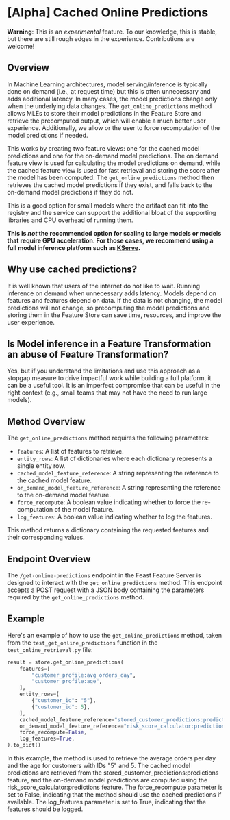 # [Alpha] Cached Online Predictions
**Warning**: This is an _experimental_ feature. To our knowledge, this is stable, but there are still rough edges in the experience. Contributions are welcome!

## Overview

In Machine Learning architectures, model serving/inference is typically done on demand (i.e., at request time) but this 
is often unnecessary and adds additional latency. In many cases, the model predictions change only when the underlying
data changes. The `get_online_predictions` method allows MLEs to store their model predictions in the Feature Store and retrieve 
the precomputed output, which will enable a much better user experience. Additionally, we allow or the user to force
recomputation of the model predictions if needed.

This works by creating two feature views: one for the cached model predictions and one for the on-demand model predictions.
The on demand feature view is used for calculating the model predictions on demand, while the cached feature view is used for
fast retrieval and storing the score after the model has been computed. The `get_online_predictions` method then retrieves the
cached model predictions if they exist, and falls back to the on-demand model predictions if they do not.

This is a good option for small models where the artifact can fit into the registry and the service can support the 
additional bloat of the supporting libraries and CPU overhead of running them. 

**This is *not* the recommended option for scaling to large models or models that require GPU acceleration. For those cases,
we recommend using a full model inference platform such as [KServe](https://kserve.github.io/website/latest/).**

## Why use cached predictions?
It is well known that users of the internet do not like to wait. Running inference on demand when unnecessary adds
latency. Models depend on features and features depend on data. If the data is not changing, the model predictions will 
not change, so precomputing the model predictions and storing them in the Feature Store can save time, resources, and 
improve the user experience.

## Is Model inference in a Feature Transformation an abuse of Feature Transformation?
Yes, but if you understand the limitations and use this approach as a stopgap measure to drive impactful work while 
building a full platform, it can be a useful tool. It is an imperfect compromise that can be useful in the right 
context (e.g., small teams that may not have the need to run large models).

## Method Overview

The `get_online_predictions` method requires the following parameters:

- `features`: A list of features to retrieve.
- `entity_rows`: A list of dictionaries where each dictionary represents a single entity row.
- `cached_model_feature_reference`: A string representing the reference to the cached model feature.
- `on_demand_model_feature_reference`: A string representing the reference to the on-demand model feature.
- `force_recompute`: A boolean value indicating whether to force the re-computation of the model feature.
- `log_features`: A boolean value indicating whether to log the features.

This method returns a dictionary containing the requested features and their corresponding values.

## Endpoint Overview

The `/get-online-predictions` endpoint in the Feast Feature Server is designed to interact with the `get_online_predictions` method. This endpoint accepts a POST request with a JSON body containing the parameters required by the `get_online_predictions` method.

## Example

Here's an example of how to use the `get_online_predictions` method, taken from the `test_get_online_predictions` function in the `test_online_retrieval.py` file:

```python
result = store.get_online_predictions(
    features=[
        "customer_profile:avg_orders_day",
        "customer_profile:age",
    ],
    entity_rows=[
        {"customer_id": "5"},
        {"customer_id": 5},
    ],
    cached_model_feature_reference="stored_customer_predictions:predictions",
    on_demand_model_feature_reference="risk_score_calculator:predictions",
    force_recompute=False,
    log_features=True,
).to_dict()
```

In this example, the method is used to retrieve the average orders per day and the age for customers with IDs "5" and 5. The cached model predictions are retrieved from the stored_customer_predictions:predictions feature, and the on-demand model predictions are computed using the risk_score_calculator:predictions feature. The force_recompute parameter is set to False, indicating that the method should use the cached predictions if available. The log_features parameter is set to True, indicating that the features should be logged.
